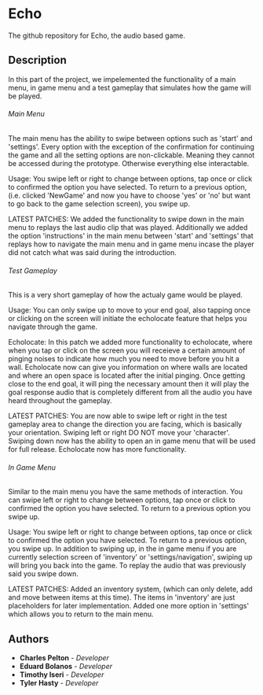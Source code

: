 # Echo
The github repository for Echo, the audio based game.

## Description
In this part of the project, we impelemented the functionality of a main menu, in game menu and a test gameplay that simulates how the game will be played. 
###### Main Menu
The main menu has the ability to swipe between options such as 'start' and 'settings'. Every option with the exception of the confirmation for continuing the game and all the setting options are non-clickable. Meaning they cannot be accessed during the prototype. Otherwise everything else interactable.

Usage:
You swipe left or right to change between options, tap once or click to confirmed the option you have selected. To return to a previous option, (i.e. clicked 'NewGame' and now you have to choose 'yes' or 'no' but want to go back to the game selection screen), you swipe up.

LATEST PATCHES: 
We added the functionality to swipe down in the main menu to replays the last audio clip that was played. Additionally we added the option 'instructions' in the main menu between 'start' and 'settings' that replays how to navigate the main menu and in game menu incase the player did not catch what was said during the introduction.
###### Test Gameplay
This is a very short gameplay of how the actualy game would be played.

Usage:
You can only swipe up to move to your end goal, also tapping once or clicking on the screen will initiate the echolocate feature that helps you navigate through the game.

Echolocate:
In this patch we added more functionality to echolocate, where when you tap or click on the screen you will receieve a certain amount of pinging noises to indicate how much you need to move before you hit a wall. Echolocate now can give you information on where walls are located and where an open space is located after the initial pinging. Once getting close to the end goal, it will ping the necessary amount then it will play the goal response audio that is completely different from all the audio you have heard throughout the gameplay.

LATEST PATCHES: 
You are now able to swipe left or right in the test gameplay area to change the direction you are facing, which is basically your orientation. Swiping left or right DO NOT move your 'character'. Swiping down now has the ability to open an in game menu that will be used for full release. Echolocate now has more functionality.

###### In Game Menu
Similar to the main menu you have the same methods of interaction. You can swipe left or right to change between options, tap once or click to confirmed the option you have selected. To return to a previous option you swipe up.

Usage:
You swipe left or right to change between options, tap once or click to confirmed the option you have selected. To return to a previous option, you swipe up. In addition to swiping up, in the in game menu if you are currently selection screen of 'inventory' or 'settings/navigation', swiping up will bring you back into the game. To replay the audio that was previously said you swipe down.

LATEST PATCHES:
Added an inventory system, (which can only delete, add and move between items at this time). The items in 'inventory' are just placeholders for later implementation. Added one more option in 'settings' which allows you to return to the main menu.


## Authors
* **Charles Pelton** - *Developer*
* **Eduard Bolanos** - *Developer*
* **Timothy Iseri** - *Developer*
* **Tyler Hasty** - *Developer*
